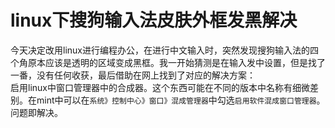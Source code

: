 # linux下搜狗输入法皮肤外框发黑解决  
今天决定改用linux进行编程办公，在进行中文输入时，突然发现搜狗输入法的四个角原本应该是透明的区域变成黑框。我一开始猜测是在输入发中设置，但是找了一番，没有任何收获，最后借助在网上找到了对应的解决方案：  
启用linux中窗口管理器中的合成器。这个东西可能在不同的版本中名称有细微差别。在mint中可以在`系统》控制中心》窗口》混成管理器`中勾选`启用软件混成窗口管理器`。问题即解决。  
